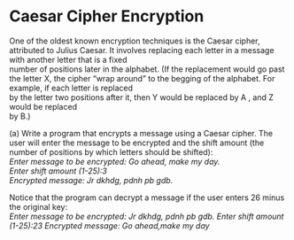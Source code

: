 # Caesar Cipher Encryption
One	 of	 the	 oldest	 known	encryption	 techniques	is	 the	Caesar	cipher,	attributed	 to	 Julius	
Caesar.	 It	 involves	 replacing	 each	 letter	 in	 a	 message	 with	 another	 letter	 that	 is	 a	 fixed	
number	of	positions	later	in	the	alphabet.	(If	the	replacement	would	go	past	the	letter	X,	the	
cipher	“wrap	around”	to	the	begging	of	the	alphabet.	For	example,	if	each	letter	is	replaced	
by	the	letter	two	positions	after	it,	then	Y	would	be	replaced	by	A	,	and	Z	would	be	replaced	
by	B.)	    
    
  (a)	Write	a	program	that	encrypts	a	message	using	a	Caesar	cipher.	The	user	will	enter	the	
message	 to	be	encrypted	and	 the	 shift	amount	 (the	number	 of	positions	by	which	letters	
should	be	shifted):  
  *Enter	message	to	be	encrypted:	Go	ahead,	make	my	day.  
Enter	shift	amount	(1-25):3  
Encrypted	message:	Jr	dkhdg,	pdnh	pb	gdb.*  
  
  Notice that the program can decrypt a	message	if the user	enters 26 minus	the	original key:  
  *Enter	message	to	be	encrypted:	Jr	dkhdg,	pdnh	pb	gdb.
Enter	shift	amount	(1-25):23
Encrypted	message:	Go	ahead,make	my	day*
  
    


